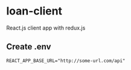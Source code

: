 # loan-client

React.js client app with redux.js

## Create .env

```
REACT_APP_BASE_URL="http://some-url.com/api"
```
